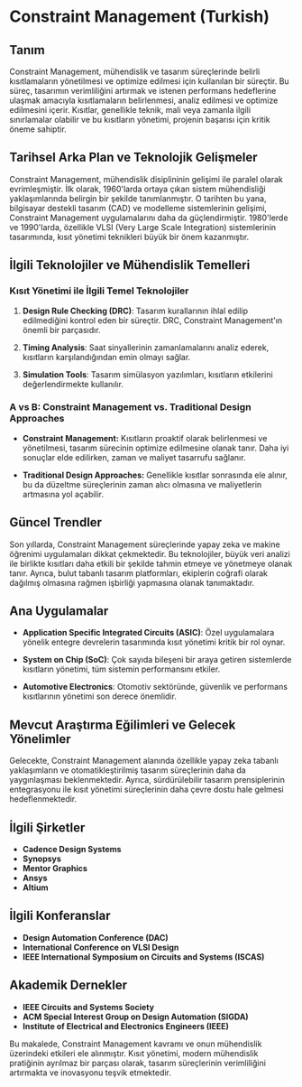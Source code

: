 # Constraint Management (Turkish)

## Tanım

Constraint Management, mühendislik ve tasarım süreçlerinde belirli kısıtlamaların yönetilmesi ve optimize edilmesi için kullanılan bir süreçtir. Bu süreç, tasarımın verimliliğini artırmak ve istenen performans hedeflerine ulaşmak amacıyla kısıtlamaların belirlenmesi, analiz edilmesi ve optimize edilmesini içerir. Kısıtlar, genellikle teknik, mali veya zamanla ilgili sınırlamalar olabilir ve bu kısıtların yönetimi, projenin başarısı için kritik öneme sahiptir.

## Tarihsel Arka Plan ve Teknolojik Gelişmeler

Constraint Management, mühendislik disiplininin gelişimi ile paralel olarak evrimleşmiştir. İlk olarak, 1960'larda ortaya çıkan sistem mühendisliği yaklaşımlarında belirgin bir şekilde tanımlanmıştır. O tarihten bu yana, bilgisayar destekli tasarım (CAD) ve modelleme sistemlerinin gelişimi, Constraint Management uygulamalarını daha da güçlendirmiştir. 1980'lerde ve 1990'larda, özellikle VLSI (Very Large Scale Integration) sistemlerinin tasarımında, kısıt yönetimi teknikleri büyük bir önem kazanmıştır.

## İlgili Teknolojiler ve Mühendislik Temelleri

### Kısıt Yönetimi ile İlgili Temel Teknolojiler

1. **Design Rule Checking (DRC)**: Tasarım kurallarının ihlal edilip edilmediğini kontrol eden bir süreçtir. DRC, Constraint Management'ın önemli bir parçasıdır.
  
2. **Timing Analysis**: Saat sinyallerinin zamanlamalarını analiz ederek, kısıtların karşılandığından emin olmayı sağlar. 

3. **Simulation Tools**: Tasarım simülasyon yazılımları, kısıtların etkilerini değerlendirmekte kullanılır.

### A vs B: Constraint Management vs. Traditional Design Approaches

- **Constraint Management:** Kısıtların proaktif olarak belirlenmesi ve yönetilmesi, tasarım sürecinin optimize edilmesine olanak tanır. Daha iyi sonuçlar elde edilirken, zaman ve maliyet tasarrufu sağlanır.
  
- **Traditional Design Approaches:** Genellikle kısıtlar sonrasında ele alınır, bu da düzeltme süreçlerinin zaman alıcı olmasına ve maliyetlerin artmasına yol açabilir.

## Güncel Trendler

Son yıllarda, Constraint Management süreçlerinde yapay zeka ve makine öğrenimi uygulamaları dikkat çekmektedir. Bu teknolojiler, büyük veri analizi ile birlikte kısıtları daha etkili bir şekilde tahmin etmeye ve yönetmeye olanak tanır. Ayrıca, bulut tabanlı tasarım platformları, ekiplerin coğrafi olarak dağılmış olmasına rağmen işbirliği yapmasına olanak tanımaktadır.

## Ana Uygulamalar

- **Application Specific Integrated Circuits (ASIC)**: Özel uygulamalara yönelik entegre devrelerin tasarımında kısıt yönetimi kritik bir rol oynar.
  
- **System on Chip (SoC)**: Çok sayıda bileşeni bir araya getiren sistemlerde kısıtların yönetimi, tüm sistemin performansını etkiler.

- **Automotive Electronics**: Otomotiv sektöründe, güvenlik ve performans kısıtlarının yönetimi son derece önemlidir.

## Mevcut Araştırma Eğilimleri ve Gelecek Yönelimler

Gelecekte, Constraint Management alanında özellikle yapay zeka tabanlı yaklaşımların ve otomatikleştirilmiş tasarım süreçlerinin daha da yaygınlaşması beklenmektedir. Ayrıca, sürdürülebilir tasarım prensiplerinin entegrasyonu ile kısıt yönetimi süreçlerinin daha çevre dostu hale gelmesi hedeflenmektedir.

## İlgili Şirketler

- **Cadence Design Systems**
- **Synopsys**
- **Mentor Graphics**
- **Ansys**
- **Altium**

## İlgili Konferanslar

- **Design Automation Conference (DAC)**
- **International Conference on VLSI Design**
- **IEEE International Symposium on Circuits and Systems (ISCAS)**

## Akademik Dernekler

- **IEEE Circuits and Systems Society**
- **ACM Special Interest Group on Design Automation (SIGDA)**
- **Institute of Electrical and Electronics Engineers (IEEE)**

Bu makalede, Constraint Management kavramı ve onun mühendislik üzerindeki etkileri ele alınmıştır. Kısıt yönetimi, modern mühendislik pratiğinin ayrılmaz bir parçası olarak, tasarım süreçlerinin verimliliğini artırmakta ve inovasyonu teşvik etmektedir.